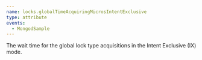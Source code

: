 ```yaml
---
name: locks.globalTimeAcquiringMicrosIntentExclusive
type: attribute
events:
  - MongodSample
---
```


The wait time for the global lock type acquisitions in the Intent Exclusive (IX) mode.